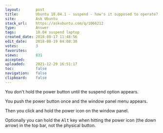 ```yaml
---
layout:       post
title:        Ubuntu 18.04.1 - suspend - how's it supposed to operate?
site:         Ask Ubuntu
stack_url:    https://askubuntu.com/q/1066212
type:         Answer
tags:         18.04 suspend laptop
created_date: 2018-08-17 11:48:56
edit_date:    2018-08-19 04:08:30
votes:        3
favorites:    
views:        831
accepted:     
uploaded:     2021-12-29 16:51:17
toc:          false
navigation:   false
clipboard:    false
---
```


You don't hold the power button until the suspend option appears.

You push the power button once and the window panel menu appears.

Then you click and hold the power icon on the window panel.

Optionally you can hold the <kbd>Alt</kbd> key when hitting the power icon (the down arrow) in the top bar, not the physical button.
